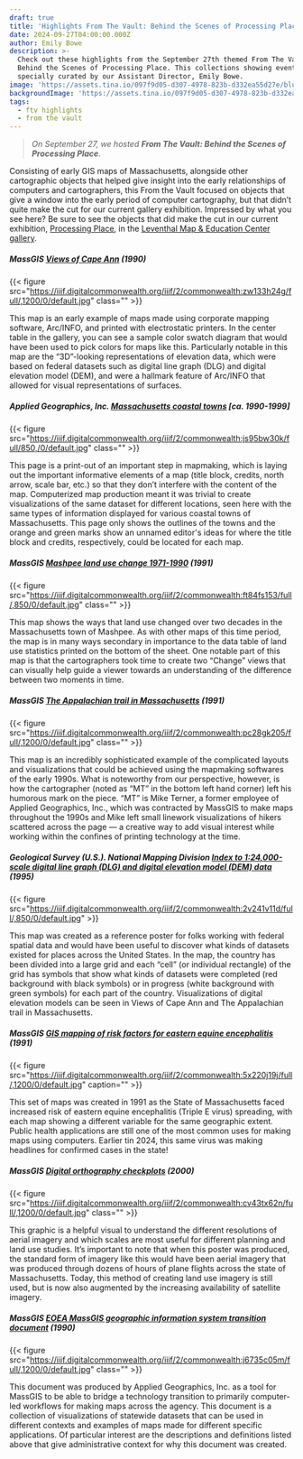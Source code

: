 ```yaml
---
draft: true
title: 'Highlights From The Vault: Behind the Scenes of Processing Place'
date: 2024-09-27T04:00:00.000Z
author: Emily Bowe
description: >-
  Check out these highlights from the September 27th themed From The Vault:
  Behind the Scenes of Processing Place. This collections showing event was
  specially curated by our Assistant Director, Emily Bowe.
image: 'https://assets.tina.io/097f9d05-d307-4978-823b-d332ea55d27e/blueprints.jpeg'
backgroundImage: 'https://assets.tina.io/097f9d05-d307-4978-823b-d332ea55d27e/blueprints.jpeg'
tags:
  - ftv highlights
  - from the vault
---
```


> *On September 27, we hosted **From The Vault: Behind the Scenes of Processing Place***.

Consisting of early GIS maps of Massachusetts, alongside other cartographic objects that helped give insight into the early relationships of computers and cartographers, this From the Vault focused on objects that give a window into the early period of computer cartography, but that didn’t quite make the cut for our current gallery exhibition. Impressed by what you see here? Be sure to see the objects that did make the cut in our current exhibition, [Processing Place](https://www.leventhalmap.org/digital-exhibitions/processing-place/), in the [Leventhal Map & Education Center gallery](https://www.leventhalmap.org/exhibitions/visit/).

##### MassGIS ***[Views of Cape Ann](https://collections.leventhalmap.org/search/commonwealth:2b88vr376)*** (1990)

{{< figure src="https://iiif.digitalcommonwealth.org/iiif/2/commonwealth:zw133h24g/full/,1200/0/default.jpg" class="" >}}

This map is an early example of maps made using corporate mapping software, Arc/INFO, and printed with electrostatic printers. In the center table in the gallery, you can see a sample color swatch diagram that would have been used to pick colors for maps like this. Particularly notable in this map are the “3D”-looking representations of elevation data, which were based on federal datasets such as digital line graph (DLG) and digital elevation model (DEM), and were a hallmark feature of Arc/INFO that allowed for visual representations of surfaces.

##### Applied Geographics, Inc. [Massachusetts coastal towns](https://collections.leventhalmap.org/search/commonwealth:2227s1511) \[ca. 1990-1999]

{{< figure src="https://iiif.digitalcommonwealth.org/iiif/2/commonwealth:js95bw30k/full/850,/0/default.jpg" class="" >}}

This page is a print-out of an important step in mapmaking, which is laying out the important informative elements of a map (title block, credits, north arrow, scale bar, etc.) so that they don’t interfere with the content of the map. Computerized map production meant it was trivial to create visualizations of the same dataset for different locations, seen here with the same types of information displayed for various coastal towns of Massachusetts. This page only shows the outlines of the towns and the orange and green marks show an unnamed editor's ideas for where the title block and credits, respectively, could be located for each map.

##### MassGIS [Mashpee land use change 1971-1990](https://collections.leventhalmap.org/search/commonwealth:gx41sm16g) (1991)

{{< figure src="https://iiif.digitalcommonwealth.org/iiif/2/commonwealth:ft84fs153/full/,850/0/default.jpg" class="" >}}

This map shows the ways that land use changed over two decades in the Massachusetts town of Mashpee. As with other maps of this time period, the map is in many ways secondary in importance to the data table of land use statistics printed on the bottom of the sheet. One notable part of this map is that the cartographers took time to create two “Change” views that can visually help guide a viewer towards an understanding of the difference between two moments in time.

##### MassGIS [The Appalachian trail in Massachusetts](https://collections.leventhalmap.org/search/commonwealth:rx918q84f) (1991)

{{< figure src="https://iiif.digitalcommonwealth.org/iiif/2/commonwealth:pc28gk205/full/,1200/0/default.jpg" class="" >}}

This map is an incredibly sophisticated example of the complicated layouts and visualizations that could be achieved using the mapmaking softwares of the early 1990s. What is noteworthy from our perspective, however, is how the cartographer (noted as “MT” in the bottom left hand corner) left his humorous mark on the piece. “MT” is Mike Terner, a former employee of Applied Geographics, Inc., which was contracted by MassGIS to make maps throughout the 1990s and Mike left small linework visualizations of hikers scattered across the page — a creative way to add visual interest while working within the confines of printing technology at the time.

##### Geological Survey (U.S.). National Mapping Division [Index to 1:24,000-scale digital line graph (DLG) and digital elevation model (DEM) data](https://collections.leventhalmap.org/search/commonwealth:7d27fs716) (1995)

{{< figure src="https://iiif.digitalcommonwealth.org/iiif/2/commonwealth:2v241v11d/full/,850/0/default.jpg" >}}

This map was created as a reference poster for folks working with federal spatial data and would have been useful to discover what kinds of datasets existed for places across the United States. In the map, the country has been divided into a large grid and each “cell” (or individual rectangle) of the grid has symbols that show what kinds of datasets were completed (red background with black symbols) or in progress (white background with green symbols) for each part of the country. Visualizations of digital elevation models can be seen in Views of Cape Ann and The Appalachian trail in Massachusetts.

##### MassGIS [GIS mapping of risk factors for eastern equine encephalitis](https://collections.leventhalmap.org/search/commonwealth:rv047v771) (1991)

{{< figure src="https://iiif.digitalcommonwealth.org/iiif/2/commonwealth:5x220j19j/full/,1200/0/default.jpg" caption="" >}}

This set of maps was created in 1991 as the State of Massachusetts faced increased risk of eastern equine encephalitis (Triple E virus) spreading, with each map showing a different variable for the same geographic extent. Public health applications are still one of the most common uses for making maps using computers. Earlier tin 2024, this same virus was making headlines for confirmed cases in the state!

##### MassGIS [Digital orthography checkplots](https://collections.leventhalmap.org/search/commonwealth:rj435666w) (2000)

{{< figure src="https://iiif.digitalcommonwealth.org/iiif/2/commonwealth:cv43tx62n/full/,1200/0/default.jpg" class="" >}}

This graphic is a helpful visual to understand the different resolutions of aerial imagery and which scales are most useful for different planning and land use studies. It’s important to note that when this poster was produced, the standard form of imagery like this would have been aerial imagery that was produced through dozens of hours of plane flights across the state of Massachusetts. Today, this method of creating land use imagery is still used, but is now also augmented by the increasing availability of satellite imagery.

##### MassGIS [EOEA MassGIS geographic information system transition document](https://collections.leventhalmap.org/search/commonwealth:dn402997f) (1990)

{{< figure src="https://iiif.digitalcommonwealth.org/iiif/2/commonwealth:j6735c05m/full/,1200/0/default.jpg" class="" >}}

This document was produced by Applied Geographics, Inc. as a tool for MassGIS to be able to bridge a technology transition to primarily computer-led workflows for making maps across the agency. This document is a collection of visualizations of statewide datasets that can be used in different contexts and examples of maps made for different specific applications. Of particular interest are the descriptions and definitions listed above that give administrative context for why this document was created.
